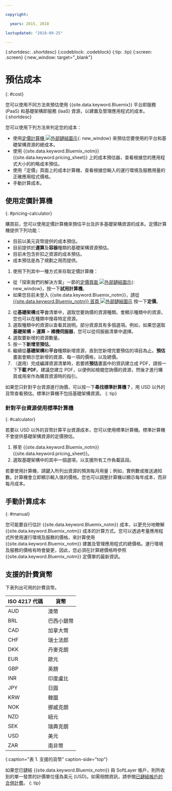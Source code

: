 ```yaml
---

copyright:

  years: 2015, 2018

lastupdated: "2018-09-25"

---
```


{:shortdesc: .shortdesc}
{:codeblock: .codeblock}
{:tip: .tip}
{:screen: .screen}
{:new_window: target="_blank"}

# 預估成本
{: #cost}

您可以使用不同方法來預估使用 {{site.data.keyword.Bluemix}} 平台即服務 (PaaS) 和基礎架構即服務 (IaaS) 資源，以建置及管理應用程式的成本。
{:shortdesc}

您可以使用下列方法來判定您的成本：
* 使用[定價計算機 ![外部鏈結圖示](../icons/launch-glyph.svg)](https://console.bluemix.net/pricing/){: new_window} 來預估您要使用的平台和基礎架構資源的總成本。
* 使用 {{site.data.keyword.Bluemix_notm}} {{site.data.keyword.pricing_sheet}} 上的成本預估器，查看根據您的應用程式大小的約略成本預估。
* 使用「定價」頁面上的成本計算機，查看根據您輸入的運行環境及服務用量的正確應用程式價格。
* 手動計算成本。

## 使用定價計算機
{: #pricing-calculator}

購買前，您可以使用定價計算機來預估平台及許多基礎架構資源的成本。定價計算機提供下列功能：
  * 目前以美元貨幣提供的成本預估。
  * 目前提供於**運算**及**容器**種類的基礎架構資源預估。
  * 目前未包含折扣之資源的成本預估。
  * 成本預估是為了規劃之用而提供。

1. 使用下列其中一種方式來存取定價計算機：
  * 從「探索我們的解決方案」一節的[定價頁面 ![外部鏈結圖示](../icons/launch-glyph.svg)](https://www.ibm.com/cloud/pricing){: new_window}，按一下**試用計算機**。
  * 如果您目前未登入 {{site.data.keyword.Bluemix_notm}}，請從 [{{site.data.keyword.Bluemix_notm}} 首頁 ![外部鏈結圖示](../icons/launch-glyph.svg)](https://console.bluemix.net/) 按一下**定價**。
2. 從**基礎架構**或**平台**清單中，選取您要詢價的資源種類。會顯示種類中的資源，您也可以在種類中搜尋特定資源。
3. 選取種類中的資源以查看其說明。部分資源具有多個選項。例如，如果您選取**基礎架構** > **運算** > **裸機伺服器**，您可以從伺服器清單中選擇。
4. 選取要新增的資源數量。
5. 按一下**新增至預估**。
6. 繼續從**基礎架構**和**平台**種類新增資源，直到您新增完要預估的項目為止。**預估**畫面會顯示您新增的資源、每一項的價格，以及總價。
7. （選用）完成編譯資源清單時，若要將**預估**畫面中的資訊建立成 PDF，請按一下**下載 PDF**。建議您建立 PDF，以便例如檢閱您詢價的資源，然後才進行購買或用來作為購買資源時的指引。


如果您只針對平台資源進行詢價，可以按一下**尋找標準計算機？**，用 USD 以外的貨幣查看預估。標準計算機不包括基礎架構資源。
{: tip}

### 針對平台資源使用標準計算機
{: #calculator}

若要以 USD 以外的貨幣計算平台資源成本，您可以使用標準計算機。標準計算機不會提供基礎架構資源的定價預估。

1. 移至 {{site.data.keyword.Bluemix_notm}} {{site.data.keyword.pricing_sheet}}。
2. 選取基礎架構中的其中一個選項，以支援所有工作負載區段。

若要使用計算機，請鍵入所列出資源的預測每月用量；例如，實例數或推送通知數。計算機會立即顯示輸入值的價格。您也可以調整計算機以顯示每年成本，而非每月成本。

## 手動計算成本
{: #manual}

您可能要自行估計 {{site.data.keyword.Bluemix_notm}} 成本，以更充分地瞭解 {{site.data.keyword.Bluemix_notm}} 成本的計算方式。您可以透過考量應用程式所使用運行環境及服務的價格，來計算使用 {{site.data.keyword.Bluemix_notm}} 建置及管理應用程式的總價格。運行環境及服務的價格有時會變更，因此，您必須在計算總價格時參照 {{site.data.keyword.Bluemix_notm}} 定價單的最新資訊。

## 支援的計費貨幣

下表列出可用的計費貨幣。

|ISO 4217 代碼|貨幣|
|-------------|---------|
|AUD|	  澳幣|
|BRL|	  巴西小銀幣|
|CAD|	  加拿大幣|
|CHF|	  瑞士法郎|
|DKK|	  丹麥克朗|
|EUR|	  歐元|
|GBP|	  英鎊|
|INR|	  印度盧比|
|JPY|	  日圓|
|KRW|	  韓圜|
|NOK|	  挪威克朗|
|NZD|	  紐元|
|SEK|	  瑞典克朗|
|USD|美元|
|ZAR|	  南非幣|
{:caption="表 1. 支援的貨幣" caption-side="top"}

如果您已鏈結 {{site.data.keyword.Bluemix_notm}} 與 SoftLayer 帳戶，則所收到的單一發票的計價單位僅為美元 (USD)。如需相關資訊，請參閱[已鏈結帳戶的合併計費](/docs/account/linking_accounts.html)。
{: tip}

